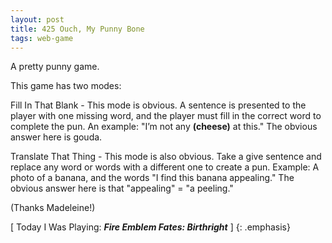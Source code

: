 ```yaml
---
layout: post
title: 425 Ouch, My Punny Bone
tags: web-game
---
```

A pretty punny game.

This game has two modes:

Fill In That Blank - This mode is obvious.  A sentence is presented to the player with one missing word, and the player must fill in the correct word to complete the pun.  An example: "I’m not any __(cheese)__ at this."  The obvious answer here is gouda.

Translate That Thing - This mode is also obvious.  Take a give sentence and replace any word or words with a different one to create a pun.  Example: A photo of a banana, and the words "I find this banana appealing."  The obvious answer here is that "appealing" = "a peeling."

(Thanks Madeleine!)

[ Today I Was Playing: ***Fire Emblem Fates: Birthright*** ]
{: .emphasis}